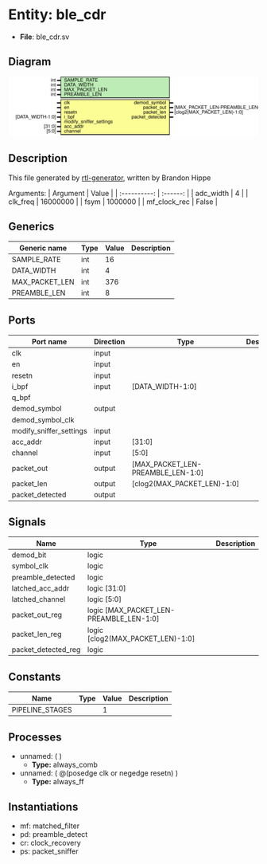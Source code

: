 
# Entity: ble_cdr 
- **File**: ble_cdr.sv

## Diagram
![Diagram](ble_cdr.svg "Diagram")
## Description

This file generated by [rtl-generator](https://github.com/brandonhippe/rtl-generator.git), written by Brandon Hippe

Arguments: |   Argument   |  Value   | | :----------: | :------: | |  adc_width   |    4     | |   clk_freq   | 16000000 | |     fsym     | 1000000  | | mf_clock_rec |  False   | 
## Generics

| Generic name   | Type | Value | Description |
| -------------- | ---- | ----- | ----------- |
| SAMPLE_RATE    | int  | 16    |             |
| DATA_WIDTH     | int  | 4     |             |
| MAX_PACKET_LEN | int  | 376   |             |
| PREAMBLE_LEN   | int  | 8     |             |

## Ports

| Port name               | Direction | Type                              | Description |
| ----------------------- | --------- | --------------------------------- | ----------- |
| clk                     | input     |                                   |             |
| en                      | input     |                                   |             |
| resetn                  | input     |                                   |             |
| i_bpf                   | input     | [DATA_WIDTH-1:0]                  |             |
| q_bpf                   |           |                                   |             |
| demod_symbol            | output    |                                   |             |
| demod_symbol_clk        |           |                                   |             |
| modify_sniffer_settings | input     |                                   |             |
| acc_addr                | input     | [31:0]                            |             |
| channel                 | input     | [5:0]                             |             |
| packet_out              | output    | [MAX_PACKET_LEN-PREAMBLE_LEN-1:0] |             |
| packet_len              | output    | [clog2(MAX_PACKET_LEN)-1:0]       |             |
| packet_detected         | output    |                                   |             |

## Signals

| Name                | Type                                    | Description |
| ------------------- | --------------------------------------- | ----------- |
| demod_bit           | logic                                   |             |
| symbol_clk          | logic                                   |             |
| preamble_detected   | logic                                   |             |
| latched_acc_addr    | logic [31:0]                            |             |
| latched_channel     | logic [5:0]                             |             |
| packet_out_reg      | logic [MAX_PACKET_LEN-PREAMBLE_LEN-1:0] |             |
| packet_len_reg      | logic [clog2(MAX_PACKET_LEN)-1:0]       |             |
| packet_detected_reg | logic                                   |             |

## Constants

| Name            | Type | Value | Description |
| --------------- | ---- | ----- | ----------- |
| PIPELINE_STAGES |      | 1     |             |

## Processes
- unnamed: (  )
  - **Type:** always_comb
- unnamed: ( @(posedge clk or negedge resetn) )
  - **Type:** always_ff

## Instantiations

- mf: matched_filter
- pd: preamble_detect
- cr: clock_recovery
- ps: packet_sniffer
